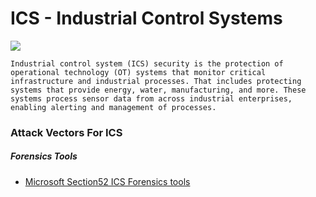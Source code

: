 # ICS - Industrial Control Systems

![](https://github.com/V33RU/IoTSecurity101/blob/master/ICS/Screenshot%20from%202023-01-04%2001-31-22.png)


`Industrial control system (ICS) security is the protection of operational technology (OT) systems that monitor critical infrastructure and industrial processes. That includes protecting systems that provide energy, water, manufacturing, and more. These systems process sensor data from across industrial enterprises, enabling alerting and management of processes.`


### Attack Vectors For ICS






 ##### Forensics Tools
 
   - [Microsoft Section52 ICS Forensics tools](https://github.com/microsoft/ics-forensics-tools)
